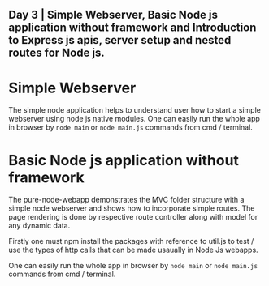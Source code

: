 ## Day 3 | Simple Webserver, Basic Node js application without framework and Introduction to Express js apis, server setup and nested routes for Node js. 

# Simple Webserver

The simple node application helps to understand user how to start a simple webserver using node js native modules. One can easily run the whole app in browser by `node main` or `node main.js` commands from cmd / terminal.

# Basic Node js application without framework

The pure-node-webapp demonstrates the MVC folder structure with a simple node webserver and shows how to incorporate simple routes. The page rendering is done by respective route controller along with model for any dynamic data. 

Firstly one must npm install the packages with reference to util.js to test / use the types of http calls that can be made usaually in Node Js webapps.

One can easily run the whole app in browser by `node main` or `node main.js` commands from cmd / terminal.